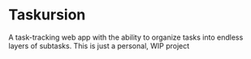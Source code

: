 # Taskursion
A task-tracking web app with the ability to organize tasks into endless layers of subtasks. This is just a personal, WIP project
